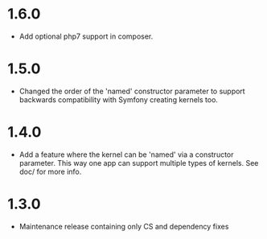 # 1.6.0
- Add optional php7 support in composer.

# 1.5.0
- Changed the order of the 'named' constructor parameter to support backwards compatibility with Symfony creating kernels too.

# 1.4.0
- Add a feature where the kernel can be 'named' via a constructor parameter. 
  This way one app can support multiple types of kernels. See doc/ for more info.


# 1.3.0
- Maintenance release containing only CS and dependency fixes
